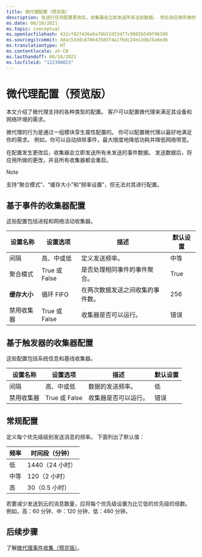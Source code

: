 ```yaml
---
title: 微代理配置（预览版）
description: 在进行任何配置更改后，收集器会立即发送所有当前数据。 然后会应用所做的更改。
ms.date: 08/18/2021
ms.topic: conceptual
ms.openlocfilehash: 432cf82f436e0a70b52d33d77c9002b549f96398
ms.sourcegitcommit: ddac53ddc870643585f4a1f6dc24e13db25a6ed6
ms.translationtype: HT
ms.contentlocale: zh-CN
ms.lasthandoff: 08/18/2021
ms.locfileid: "122398023"
---
```

# <a name="micro-agent-configurations-preview"></a>微代理配置（预览版）

本文介绍了微代理支持的各种类型的配置。 客户可以配置微代理来满足其设备和网络环境的需求。  

微代理的行为是通过一组模块孪生属性配置的。 你可以配置微代理以最好地满足你的需求。 例如，你可以自动排除事件，最大限度地降低功耗并降低网络带宽。

在配置发生更改后，收集器会立即发送所有未发送的事件数据。 发送数据后，将应用所做的更改，并且所有收集器都会重启。

> [!Note]
> 支持“聚合模式”、“缓存大小”和“频率设置”，但无法对其进行配置。

## <a name="event-based-collectors-configurations"></a>基于事件的收集器配置

这些配置包括进程和网络活动收集器。

| 设置名称 | 设置选项 | 描述 | 默认设置 |
|--|--|--|--|
| 间隔 | 高、中或低 | 定义发送频率。 | 中等 |
| 聚合模式 | True 或 False | 是否处理相同事件的事件聚合。  | True |
| **缓存大小** | 循环 FIFO | 在两次数据发送之间收集的事件数。 | 256 |
| 禁用收集器 | True 或 False | 收集器是否可以运行。 | 错误 |

## <a name="trigger-based-collectors-configurations"></a>基于触发器的收集器配置

这些配置包括系统信息和基线收集器。

| 设置名称 | 设置选项 | 描述 | 默认设置 |
|--|--|--|--|
| 间隔 | 高、中或低 | 数据的发送频率。 | 低 |
| 禁用收集器 | True 或 False | 收集器是否可以运行。 | 错误 |

## <a name="general-configuration"></a>常规配置

定义每个优先级级别发送消息的频率。 下面列出了默认值：

| 频率 | 时间段（分钟） |
|--|--|
| 低 | 1440（24 小时） |
| 中等 | 120（2 小时） |
| 高 | 30（0.5 小时） |

若要减少发送到云的消息数量，应将每个优先级设置为比它低的优先级的倍数。 例如，高：60 分钟、中：120 分钟、低：480 分钟。

## <a name="next-steps"></a>后续步骤

了解[微代理事件收集（预览版）](concept-event-aggregation.md)。
